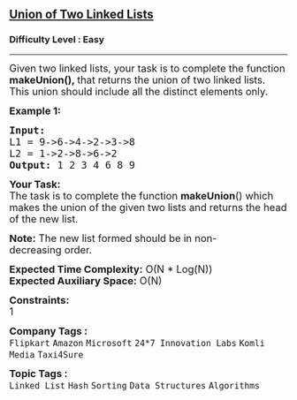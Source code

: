 <h2><a href="https://practice.geeksforgeeks.org/problems/union-of-two-linked-list/1?page=2&status[]=unsolved&category[]=Linked%20List&sortBy=submissions">Union of Two Linked Lists</a></h2><h3>Difficulty Level : Easy</h3><hr><div class="problems_problem_content__Xm_eO"><p><span style="font-size:18px">Given two linked lists, your task is to complete the function <strong>makeUnion(),&nbsp;</strong>that returns the union of two linked lists. This union should include&nbsp;all the distinct elements only.</span></p>

<p><span style="font-size:18px"><strong>Example 1:</strong></span></p>

<pre><span style="font-size:18px"><strong>Input:
</strong>L1 = 9-&gt;6-&gt;4-&gt;2-&gt;3-&gt;8
L2 = 1-&gt;2-&gt;8-&gt;6-&gt;2
<strong>Output: </strong>1 2 3 4 6 8 9
</span></pre>

<p><span style="font-size:18px"><strong>Your Task:</strong><br>
The task is to complete the function <strong>makeUnion</strong>() which makes the union of the given two lists and returns the head of the new list.</span></p>

<p><span style="font-size:18px"><strong>Note:</strong>&nbsp;The new list formed should be in non-decreasing&nbsp;order.</span></p>

<p><span style="font-size:18px"><strong>Expected Time Complexity:</strong>&nbsp;O(N * Log(N))<br>
<strong>Expected Auxiliary Space:</strong>&nbsp;O(N)</span></p>

<p><span style="font-size:18px"><strong>Constraints:</strong><br>
1</span></p>
</div><p><span style=font-size:18px><strong>Company Tags : </strong><br><code>Flipkart</code>&nbsp;<code>Amazon</code>&nbsp;<code>Microsoft</code>&nbsp;<code>24*7 Innovation Labs</code>&nbsp;<code>Komli Media</code>&nbsp;<code>Taxi4Sure</code>&nbsp;<br><p><span style=font-size:18px><strong>Topic Tags : </strong><br><code>Linked List</code>&nbsp;<code>Hash</code>&nbsp;<code>Sorting</code>&nbsp;<code>Data Structures</code>&nbsp;<code>Algorithms</code>&nbsp;